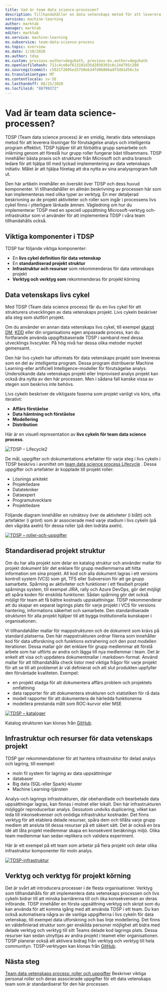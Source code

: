 ```yaml
---
title: Vad är team data science-processen?
description: Tillhandahåller en data vetenskaps metod för att leverera lösningar för förutsägelse analys och intelligenta program.
services: machine-learning
author: marktab
manager: marktab
editor: marktab
ms.service: machine-learning
ms.subservice: team-data-science-process
ms.topic: overview
ms.date: 1/10/2020
ms.author: tdsp
ms.custom: previous-author=deguhath, previous-ms.author=deguhath
ms.openlocfilehash: 711c4ce8af613181d35d2850393c6c24d795c280
ms.sourcegitcommit: c5021f2095e25750eb34fd0b866adf5d81d56c3a
ms.translationtype: MT
ms.contentlocale: sv-SE
ms.lasthandoff: 08/25/2020
ms.locfileid: "88799272"
---
```

# <a name="what-is-the-team-data-science-process"></a>Vad är team data science-processen?

TDSP (Team data science process) är en smidig, iterativ data vetenskaps metod för att leverera lösningar för förutsägelse analys och intelligenta program effektivt. TDSP hjälper till att förbättra grupp samarbete och inlärning genom att föreslå hur grupp roller fungerar bäst tillsammans. TDSP innehåller bästa praxis och strukturer från Microsoft och andra bransch ledare för att hjälpa till med lyckad implementering av data vetenskaps initiativ. Målet är att hjälpa företag att dra nytta av sina analysprogram fullt ut.

Den här artikeln innehåller en översikt över TDSP och dess huvud komponenter. Vi tillhandahåller en allmän beskrivning av processen här som kan implementeras med olika typer av verktyg. En mer detaljerad beskrivning av de projekt aktiviteter och roller som ingår i processens livs cykel finns i ytterligare länkade ämnen. Vägledning om hur du implementerar TDSP med en speciell uppsättning Microsoft-verktyg och-infrastruktur som vi använder för att implementera TDSP i våra team tillhandahålls också.

## <a name="key-components-of-the-tdsp"></a>Viktiga komponenter i TDSP

TDSP har följande viktiga komponenter:

- En **livs cykel definition för data vetenskap**
- En **standardiserad projekt struktur**
- **Infrastruktur och resurser** som rekommenderas för data vetenskaps projekt
- **Verktyg och verktyg som** rekommenderas för projekt körning


## <a name="data-science-lifecycle"></a>Data vetenskaps livs cykel

Med TDSP (Team data science process) får du en livs cykel för att strukturera utvecklingen av data vetenskaps projekt. Livs cykeln beskriver alla steg som slutfört projekt.

Om du använder en annan data vetenskaps livs cykel, till exempel [skarpt DM](https://wikipedia.org/wiki/Cross_Industry_Standard_Process_for_Data_Mining), [KDD](https://wikipedia.org/wiki/Data_mining#Process) eller din organisations egen anpassade process, kan du fortfarande använda uppgiftsbaserade TDSP i samband med dessa utvecklings livscykler. På hög nivå har dessa olika metoder mycket gemensamt. 

Den här livs cykeln har utformats för data vetenskaps projekt som levereras som en del av intelligenta program. Dessa program distribuerar Machine Learning-eller artificiell Intelligence-modeller för förutsägelse analys. Undersökande data vetenskaps projekt eller Improvised analys projekt kan också dra nytta av den här processen. Men i sådana fall kanske vissa av stegen som beskrivs inte behövs.    

Livs cykeln beskriver de viktigaste faserna som projekt vanligt vis körs, ofta iterativt:

* **Affärs förståelse**
* **Data hämtning och förståelse**
* **Modellering**
* **Distribution**

Här är en visuell representation av **livs cykeln för team data science process**. 

![TDSP – Lifecycle2](./media/overview/tdsp-lifecycle2.png) 

De mål, uppgifter och dokumentations artefakter för varje steg i livs cykeln i TDSP beskrivs i avsnittet om [team data science process Lifecycle](lifecycle.md) . Dessa uppgifter och artefakter är kopplade till projekt roller:

- Lösnings arkitekt
- Projektledare
- Datatekniker
- Dataexpert
- Programutvecklare
- Projektledare 

Följande diagram innehåller en rutnätsvy över de aktiviteter (i blått) och artefakter (i grönt) som är associerade med varje stadium i livs cykeln (på den vågräta axeln) för dessa roller (på den lodräta axeln). 

[![TDSP – roller-och-uppgifter](./media/overview/tdsp-tasks-by-roles.png)](./media/overview/tdsp-tasks-by-roles.png#lightbox)

## <a name="standardized-project-structure"></a>Standardiserad projekt struktur

Om du har alla projekt som delar en katalog struktur och använder mallar för projekt dokument blir det enklare för grupp medlemmarna att hitta information om sina projekt. All kod och alla dokument lagras i ett versions kontroll system (VCS) som git, TFS eller Subversion för att ge grupp samarbete. Spårning av aktiviteter och funktioner i ett flexibelt projekt spårnings system, till exempel JIRA, rally och Azure DevOps, gör det möjligt att spåra koden för enskilda funktioner. Sådan spårning gör det också möjligt för team att få bättre kostnads uppskattningar. TDSP rekommenderar att du skapar en separat lagrings plats för varje projekt i VCS för versions hantering, informations säkerhet och samarbete. Den standardiserade strukturen för alla projekt hjälper till att bygga institutionella kunskaper i organisationen.

Vi tillhandahåller mallar för mappstrukturen och de dokument som krävs på standard platserna. Den här mappstrukturen ordnar filerna som innehåller kod för data utforskning och funktions extrahering och den post modellen iterationer. Dessa mallar gör det enklare för grupp medlemmar att förstå arbete som har utförts av andra och lägga till nya medlemmar i team. Det är enkelt att visa och uppdatera dokumentmallar i markdown-format. Använd mallar för att tillhandahålla check listor med viktiga frågor för varje projekt för att se till att problemet är väl definierat och att slut produkten uppfyller den förväntade kvaliteten. Exempel:

- en projekt stadga för att dokumentera affärs problem och projektets omfattning
- data rapporter för att dokumentera strukturen och statistiken för rå data
- modell rapporter för att dokumentera de härledda funktionerna
- modellera prestanda mått som ROC-kurvor eller MSE


[![TDSP – kataloger](./media/overview/tdsp-dir-structure.png)](./media/overview/tdsp-dir-structure.png#lightbox)

Katalog strukturen kan klonas från [GitHub](https://github.com/Azure/Azure-TDSP-ProjectTemplate).

## <a name="infrastructure-and-resources-for-data-science-projects"></a>Infrastruktur och resurser för data vetenskaps projekt  

TDSP ger rekommendationer för att hantera infrastruktur för delad analys och lagring, till exempel:

- moln fil system för lagring av data uppsättningar 
- databaser
- Big data (SQL-eller Spark)-kluster 
- Machine Learning-tjänsten 

Analys-och lagrings infrastrukturen, där obehandlade och bearbetade data uppsättningar lagras, kan finnas i molnet eller lokalt. Den här infrastrukturen möjliggör reproducerbar analys. Dessutom undviks duplicering, vilket kan leda till inkonsekvenser och onödiga infrastruktur kostnader. Det finns verktyg för att etablera delade resurser, spåra dem och tillåta varje grupp medlem att ansluta till dessa resurser på ett säkert sätt. Det är också en bra idé att låta projekt medlemmar skapa en konsekvent beräknings miljö. Olika team medlemmar kan sedan replikera och validera experiment.

Här är ett exempel på ett team som arbetar på flera projekt och delar olika infrastruktur komponenter för moln analys.

[![TDSP-infrastruktur](./media/overview/tdsp-analytics-infra.png)](./media/overview/tdsp-analytics-infra.png#lightbox) 


## <a name="tools-and-utilities-for-project-execution"></a>Verktyg och verktyg för projekt körning

Det är svårt att introducera processer i de flesta organisationer. Verktyg som tillhandahålls för att implementera data vetenskaps processen och livs cykeln bidrar till att minska barriärerna till och öka konsekvensen av deras införande. TDSP innehåller en första uppsättning verktyg och skript som du kan använda för att komma igång med att använda TDSP i ett team. Du kan också automatisera några av de vanliga uppgifterna i livs cykeln för data vetenskap, till exempel data utforskning och bas linje modellering. Det finns en väldefinierad struktur som ger enskilda personer möjlighet att bidra med delade verktyg och verktyg till sitt Teams delade kod lagrings plats. Dessa resurser kan sedan utnyttjas av andra projekt i teamet eller organisationen. TDSP planerar också att aktivera bidrag från verktyg och verktyg till hela communityn. TDSP-verktygen kan klonas från [GitHub](https://github.com/Azure/Azure-TDSP-Utilities).


## <a name="next-steps"></a>Nästa steg

[Team data vetenskaps process: roller och uppgifter](https://github.com/Azure/Microsoft-TDSP/blob/master/Docs/roles-tasks.md) Beskriver viktiga personal roller och deras associerade uppgifter för ett data vetenskaps team som är standardiserat för den här processen. 
